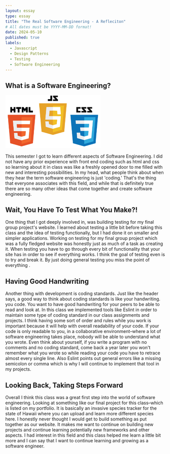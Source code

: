 ```yaml
---
layout: essay
type: essay
title: "The Real Software Engineering - A Refleciton"
# All dates must be YYYY-MM-DD format!
date: 2024-05-10
published: true
labels:
  - Javascript
  - Design Patterns
  - Testing
  - Software Engineering
---
```


## What is a Software Engineering?

<img width="300" class="rounded float-start pe-4" src="../img/html-css-logo.png" alt="html, css, js icons">

This semester I got to learn different aspects of Software Engineering. I did not have any prior experience with front end coding such as html and css so learning about it in class was like a freshly opened door to me filled with new and interesting possibilities. In my head, what people think about when they hear the term software engineering is just 'coding.' That's the thing that everyone associates with this field, and while that is definitely true there are so many other ideas that come together and create software engineering.

## Wait, You Have To Test What You Make?!

One thing that I got deeply involved in, was building testing for my final group project's website. I learned about testing a little bit before taking this class and the idea of testing functionally, but I had done it on smaller and simpler applications. Working on testing for my final group project which was a fully fledged website was honestly just as much of a task as creating it. When testing you have to go through every bit of functionality that your site has in order to see if everything works. I think the goal of testing even is to try and break it. By just doing general testing you miss the point of everything .

## Having Good Handwriting

Another thing with development is coding standards. Just like the header says, a good way to think about coding standards is like your handwriting. you code. You want to have good handwriting for your peers to be able to read and look at. In this class we implemented tools like Eslint in order to maintain some type of coding standard in our class assignments and projects. I think having some sort of order and rules while you work is important because it will help with overall readability of your code. If your code is only readable to you, in a collaborative environment–where a lot of software engineering takes place, nobody will be able to understand what you wrote. Even think about yourself, if you write a program with no comments and no coding standard, come back a year later you won't remember what you wrote so while reading your code you have to retrace almost every single line. Also Eslint points out general errors like a missing semicolon or comma which is why I will continue to implement that tool in my projects.

## Looking Back, Taking Steps Forward

Overall I think this class was a great first step into the world of software engineering. Looking at something like our final project for this class–which is listed on my portfolio. It is basically an invasive species tracker for the state of Hawaii where you can upload and learn more different species here. I honestly never thought I would get to build something as put together as our website. It makes me want to continue on building new projects and continue learning potentially new frameworks and other aspects. I had interest in this field and this class helped me learn a little bit more and I can say that I want to continue learning and growing as a software engineer.
